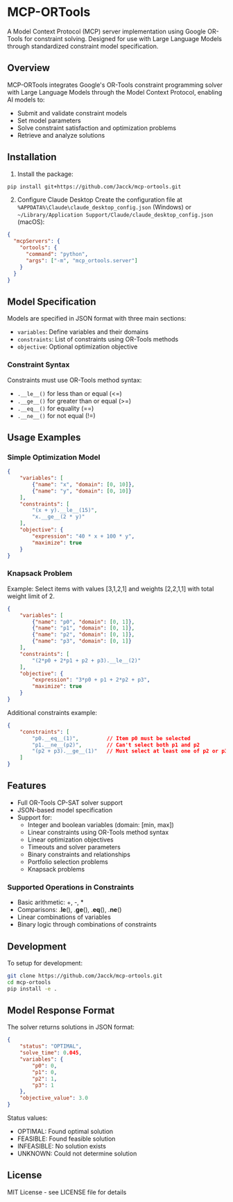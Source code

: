 # MCP-ORTools

A Model Context Protocol (MCP) server implementation using Google OR-Tools for constraint solving. Designed for use with Large Language Models through standardized constraint model specification.

## Overview

MCP-ORTools integrates Google's OR-Tools constraint programming solver with Large Language Models through the Model Context Protocol, enabling AI models to:
- Submit and validate constraint models
- Set model parameters
- Solve constraint satisfaction and optimization problems
- Retrieve and analyze solutions

## Installation

1. Install the package:
```bash
pip install git+https://github.com/Jacck/mcp-ortools.git
```

2. Configure Claude Desktop
Create the configuration file at `%APPDATA%\Claude\claude_desktop_config.json` (Windows) or `~/Library/Application Support/Claude/claude_desktop_config.json` (macOS):
```json
{
  "mcpServers": {
    "ortools": {
      "command": "python",
      "args": ["-m", "mcp_ortools.server"]
    }
  }
}
```

## Model Specification

Models are specified in JSON format with three main sections:
- `variables`: Define variables and their domains
- `constraints`: List of constraints using OR-Tools methods
- `objective`: Optional optimization objective

### Constraint Syntax

Constraints must use OR-Tools method syntax:
- `.__le__()` for less than or equal (<=)
- `.__ge__()` for greater than or equal (>=)
- `.__eq__()` for equality (==)
- `.__ne__()` for not equal (!=)

## Usage Examples

### Simple Optimization Model
```json
{
    "variables": [
        {"name": "x", "domain": [0, 10]},
        {"name": "y", "domain": [0, 10]}
    ],
    "constraints": [
        "(x + y).__le__(15)",
        "x.__ge__(2 * y)"
    ],
    "objective": {
        "expression": "40 * x + 100 * y",
        "maximize": true
    }
}
```

### Knapsack Problem
Example: Select items with values [3,1,2,1] and weights [2,2,1,1] with total weight limit of 2.

```json
{
    "variables": [
        {"name": "p0", "domain": [0, 1]},
        {"name": "p1", "domain": [0, 1]},
        {"name": "p2", "domain": [0, 1]},
        {"name": "p3", "domain": [0, 1]}
    ],
    "constraints": [
        "(2*p0 + 2*p1 + p2 + p3).__le__(2)"
    ],
    "objective": {
        "expression": "3*p0 + p1 + 2*p2 + p3",
        "maximize": true
    }
}
```

Additional constraints example:
```json
{
    "constraints": [
        "p0.__eq__(1)",         // Item p0 must be selected
        "p1.__ne__(p2)",        // Can't select both p1 and p2
        "(p2 + p3).__ge__(1)"   // Must select at least one of p2 or p3
    ]
}
```

## Features

- Full OR-Tools CP-SAT solver support
- JSON-based model specification
- Support for:
  - Integer and boolean variables (domain: [min, max])
  - Linear constraints using OR-Tools method syntax
  - Linear optimization objectives
  - Timeouts and solver parameters
  - Binary constraints and relationships
  - Portfolio selection problems
  - Knapsack problems

### Supported Operations in Constraints
- Basic arithmetic: +, -, *
- Comparisons: .__le__(), .__ge__(), .__eq__(), .__ne__()
- Linear combinations of variables
- Binary logic through combinations of constraints

## Development

To setup for development:
```bash
git clone https://github.com/Jacck/mcp-ortools.git
cd mcp-ortools
pip install -e .
```

## Model Response Format

The solver returns solutions in JSON format:
```json
{
    "status": "OPTIMAL",
    "solve_time": 0.045,
    "variables": {
        "p0": 0,
        "p1": 0,
        "p2": 1,
        "p3": 1
    },
    "objective_value": 3.0
}
```

Status values:
- OPTIMAL: Found optimal solution
- FEASIBLE: Found feasible solution
- INFEASIBLE: No solution exists
- UNKNOWN: Could not determine solution

## License

MIT License - see LICENSE file for details
